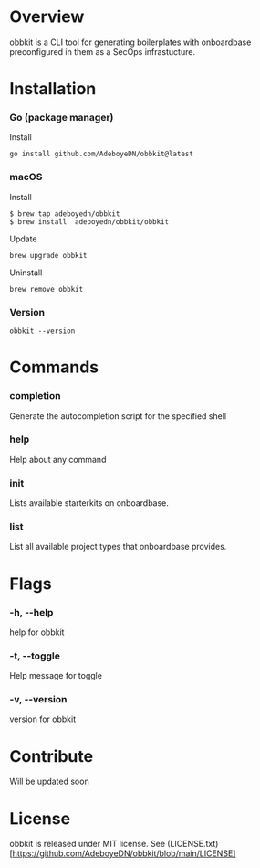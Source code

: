 # Overview

obbkit is a CLI tool for generating boilerplates with onboardbase preconfigured in them as a SecOps infrastucture.

# Installation

### Go (package manager)
 
Install
 
```
go install github.com/AdeboyeDN/obbkit@latest
```

### macOS

Install

```
$ brew tap adeboyedn/obbkit
$ brew install  adeboyedn/obbkit/obbkit
```

Update

```
brew upgrade obbkit
```

Uninstall

```
brew remove obbkit
```

### Version

```
obbkit --version
```
# Commands 

### completion  

Generate the autocompletion script for the specified shell
### help        

Help about any command
### init        

Lists available starterkits on onboardbase.
### list        

List all available project types that onboardbase provides.

# Flags 

###  -h, --help      

help for obbkit
###  -t, --toggle    

Help message for toggle

###  -v, --version   

version for obbkit  

# Contribute 

Will be updated soon 

# License

obbkit is released under MIT license. See (LICENSE.txt)[https://github.com/AdeboyeDN/obbkit/blob/main/LICENSE]